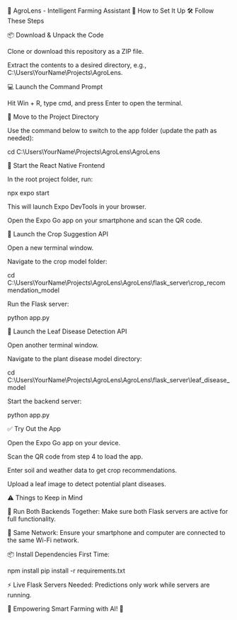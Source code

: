 🌱 AgroLens - Intelligent Farming Assistant
🚀 How to Set It Up
🛠️ Follow These Steps

📦 Download & Unpack the Code

Clone or download this repository as a ZIP file.

Extract the contents to a desired directory, e.g., C:\Users\YourName\Projects\AgroLens.

💻 Launch the Command Prompt

Hit Win + R, type cmd, and press Enter to open the terminal.

📁 Move to the Project Directory

Use the command below to switch to the app folder (update the path as needed):

cd C:\Users\YourName\Projects\AgroLens\AgroLens


📲 Start the React Native Frontend

In the root project folder, run:

npx expo start


This will launch Expo DevTools in your browser.

Open the Expo Go app on your smartphone and scan the QR code.

🌿 Launch the Crop Suggestion API

Open a new terminal window.

Navigate to the crop model folder:

cd C:\Users\YourName\Projects\AgroLens\AgroLens\flask_server\crop_recommendation_model


Run the Flask server:

python app.py


🍂 Launch the Leaf Disease Detection API

Open another terminal window.

Navigate to the plant disease model directory:

cd C:\Users\YourName\Projects\AgroLens\AgroLens\flask_server\leaf_disease_model


Start the backend server:

python app.py


✅ Try Out the App

Open the Expo Go app on your device.

Scan the QR code from step 4 to load the app.

Enter soil and weather data to get crop recommendations.

Upload a leaf image to detect potential plant diseases.

⚠️ Things to Keep in Mind

🔁 Run Both Backends Together: Make sure both Flask servers are active for full functionality.

📡 Same Network: Ensure your smartphone and computer are connected to the same Wi-Fi network.

📦 Install Dependencies First Time:

npm install
pip install -r requirements.txt


⚡ Live Flask Servers Needed: Predictions only work while servers are running.

🌿 Empowering Smart Farming with AI! 🚜
